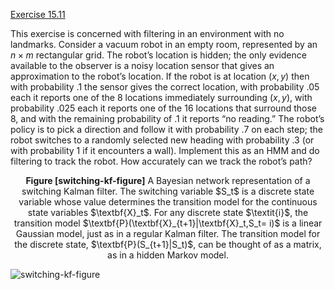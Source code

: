 [Exercise 15.11](ex_11/)

This exercise is concerned with filtering in an environment with no
landmarks. Consider a vacuum robot in an empty room, represented by an
$n \times m$ rectangular grid. The robot’s location is hidden; the only
evidence available to the observer is a noisy location sensor that gives
an approximation to the robot’s location. If the robot is at location
$(x, y)$ then with probability .1 the sensor gives the correct location,
with probability .05 each it reports one of the 8 locations immediately
surrounding $(x, y)$, with probability .025 each it reports one of the
16 locations that surround those 8, and with the remaining probability
of .1 it reports “no reading.” The robot’s policy is to pick a direction
and follow it with probability .7 on each step; the robot switches to a
randomly selected new heading with probability .3 (or with probability 1
if it encounters a wall). Implement this as an HMM and do filtering to
track the robot. How accurately can we track the robot’s path?

<center>
<b id="switching-kf-figure">Figure [switching-kf-figure]</b> A Bayesian network representation of a switching Kalman filter. The switching variable $S_t$ is a discrete state variable whose value determines
the transition model for the continuous state variables $\textbf{X}_t$.
For any discrete state $\textit{i}$, the transition model
$\textbf{P}(\textbf{X}_{t+1}|\textbf{X}_t,S_t= i)$ is a linear Gaussian model, just as in a
regular Kalman filter. The transition model for the discrete state,
$\textbf{P}(S_{t+1}|S_t)$, can be thought of as a matrix, as in a hidden
Markov model.
</center>

![switching-kf-figure](http://nalinc.github.io/aima-exercises/Jupyter%20notebook/figures/switching-kf.svg)

